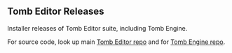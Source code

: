 ## Tomb Editor Releases
Installer releases of Tomb Editor suite, including Tomb Engine.

For source code, look up main [Tomb Editor repo](https://github.com/MontyTRC89/Tomb-Editor) and for [Tomb Engine repo](https://github.com/TombEngine/TombEngine).
